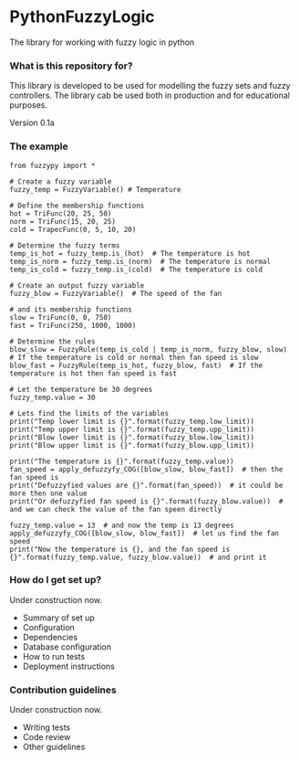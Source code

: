 # PythonFuzzyLogic
The library for working with fuzzy logic in python

### What is this repository for? ###

This library is developed to be used for modelling the fuzzy sets and fuzzy controllers. The library cab be used both
in production and for educational purposes.

Version 0.1a

### The example ###

    from fuzzypy import *

    # Create a fuzzy variable
    fuzzy_temp = FuzzyVariable() # Temperature

    # Define the membership functions
    hot = TriFunc(20, 25, 50)
    norm = TriFunc(15, 20, 25)
    cold = TrapecFunc(0, 5, 10, 20)

    # Determine the fuzzy terms
    temp_is_hot = fuzzy_temp.is_(hot)  # The temperature is hot
    temp_is_norm = fuzzy_temp.is_(norm)  # The temperature is normal
    temp_is_cold = fuzzy_temp.is_(cold)  # The temperature is cold

    # Create an output fuzzy variable
    fuzzy_blow = FuzzyVariable()  # The speed of the fan

    # and its membership functions
    slow = TriFunc(0, 0, 750)
    fast = TriFunc(250, 1000, 1000)

    # Determine the rules
    blow_slow = FuzzyRule(temp_is_cold | temp_is_norm, fuzzy_blow, slow)  # If the temperature is cold or normal then fan speed is slow
    blow_fast = FuzzyRule(temp_is_hot, fuzzy_blow, fast)  # If the temperature is hot then fan speed is fast

    # Let the temperature be 30 degrees
    fuzzy_temp.value = 30

    # Lets find the limits of the variables
    print("Temp lower limit is {}".format(fuzzy_temp.low_limit))
    print("Temp upper limit is {}".format(fuzzy_temp.upp_limit))
    print("Blow lower limit is {}".format(fuzzy_blow.low_limit))
    print("Blow upper limit is {}".format(fuzzy_blow.upp_limit))

    print("The temperature is {}".format(fuzzy_temp.value))
    fan_speed = apply_defuzzyfy_COG([blow_slow, blow_fast])  # then the fan speed is
    print("Defuzzyfied values are {}".format(fan_speed))  # it could be more then one value
    print("Or defuzzyfied fan speed is {}".format(fuzzy_blow.value))  # and we can check the value of the fan speen directly

    fuzzy_temp.value = 13  # and now the temp is 13 degrees
    apply_defuzzyfy_COG([blow_slow, blow_fast])  # let us find the fan speed
    print("Now the temperature is {}, and the fan speed is {}".format(fuzzy_temp.value, fuzzy_blow.value))  # and print it


### How do I get set up? ###

Under construction now.
* Summary of set up
* Configuration
* Dependencies
* Database configuration
* How to run tests
* Deployment instructions

### Contribution guidelines ###

Under construction now.
* Writing tests
* Code review
* Other guidelines
